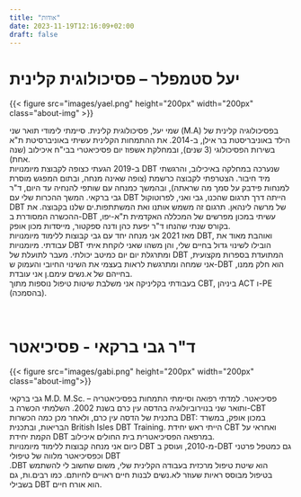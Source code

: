 ```yaml
---
title: "אודות"
date: 2023-11-19T12:16:09+02:00
draft: false
---
```


# יעל סטמפלר – פסיכולוגית קלינית

{{< figure src="images/yael.png" height="200px" width="200px" class="about-img" >}}

שמי יעל, פסיכולוגית קלינית. סיימתי לימודי תואר שני (M.A) בפסיכולוגיה קלינית של הילד באוניבריסטת בר אילן, ב-2014. את ההתמחות הקלינית עשיתי באוניברסיטת ת"א בשירות הפסיכולוגי (3 שנים), ובמחלקת אשפוז יום פסיכיאטרי בבי"ח איכילוב (שנה אחת).  
ב-2019 הגעתי כצופה לקבוצת מיומנויות DBT שנערכה במחלקה באיכילוב, והרגשתי מיד חיבור. הצטרפתי לקבוצה כרשמת (צופה שאינה מנחה, ובתום המפגש מוסרת למנחות פידבק על סמך מה שראתה), ובהמשך כמנחה עם שותפי להנחיה עד היום, ד"ר גבי ברקאי. המשך ההכרות שלי עם DBT הייתה דרך תרגום שהכנו, גבי ואני, לפרוטוקול DBT של מרשה לינהאן. תרגום זה משמש אותנו ואת המשתתפות.ים שלנו בקבוצה. את ההכשרה המסודרת ב-DBT עשיתי במכון מפרשים של המכללה האקדמית ת"א-יפו, בקורס שנתי  שהנחו ד"ר יפעת כהן ודנה ספקטור, מייסדות מכון אופק.  
מאז 2021 אני מנחה יחד עם גבי קבוצות ללימוד מיומנויות DBT, ואוהבת מאוד את עבודתי. מיומנויות DBT הובילו לשינוי גדול בחיים שלי, והן משהו שאני לוקחת איתי ומתרגלת יום יום כמיטב יכולתי. מעבר לתועלת של DBT המתועדת בספרות מקצועית, אני שמחה ומתרגשת לראות בעצמי את השינוי החיובי והעמוק ש-DBT הוא חלק ממנו, בחייהם של א.נשים עימם.ן אני עובדת.  
בעבודתי בקליניקה אני משלבת שיטות טיפול נוספות מתוך CBT, ביניהן ACT ו-PE (בהסמכה). 

<br>

# ד"ר גבי ברקאי - פסיכיאטר

{{< figure src="images/gabi.png" height="200px" width="200px" class="about-img">}}

גבי ברקאי M.D. M.Sc. – פסיכיאטר. למדתי רפואה וסיימתי התמחות בפסיכיאטריה ותואר שני בנוירוביולוגיה בהדסה עין כרם בשנת 2002. השלמתי הכשרה ב-CBT בתכנית של הדסה עין כרם, ולאחר מכן כמה הכשרות DBT: במכון אופק, במשרד הבריאות, ובתכנית British Isles DBT Training. הייתי ראש יחידת CBT ואחראי על הקמת יחידת DBT במרפאה הפסיכיאטרית בית החולים איכילוב.  
כיום אני מנחה קבוצות ללימוד מיומנויות DBT מ-2010, ועוסק ב-DBT גם כמטפל פרטני וכפסיכיאטר מלווה של טיפולי DBT   
.DBT הוא שיטת טיפול מרכזית בעבודה הקלינית שלי, משום שחשוב לי להשתמש בטיפול מבוסס ראיות שעוזר לא.נשים לבנות חיים ראויים לחיותם. כמו רבים.ות, גם בשבילי DBT הוא אורח חיים.

